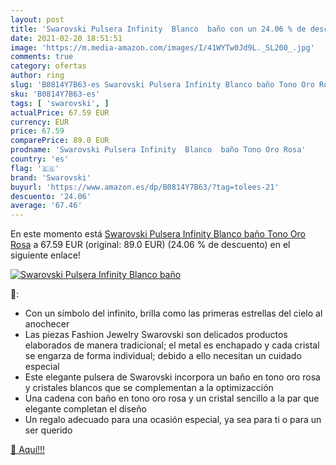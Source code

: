 ```yaml
---
layout: post
title: 'Swarovski Pulsera Infinity  Blanco  baño con un 24.06 % de descuento'
date: 2021-02-20 18:51:51
image: 'https://m.media-amazon.com/images/I/41WYTw0Jd9L._SL200_.jpg'
comments: true
category: ofertas
author: ring
slug: 'B0814Y7B63-es Swarovski Pulsera Infinity Blanco baño Tono Oro Rosa'
sku: 'B0814Y7B63-es'
tags: [ 'swarovski', ]
actualPrice: 67.59 EUR
currency: EUR
price: 67.59
comparePrice: 89.0 EUR
prodname: 'Swarovski Pulsera Infinity  Blanco  baño Tono Oro Rosa'
country: 'es'
flag: '🇪🇸'
brand: 'Swarovski'
buyurl: 'https://www.amazon.es/dp/B0814Y7B63/?tag=tolees-21'
descuento: '24.06'
average: '67.46'
---
```


En este momento está [Swarovski Pulsera Infinity  Blanco  baño Tono Oro Rosa](https://www.amazon.es/dp/B0814Y7B63/?tag=tolees-21) a 67.59 EUR (original: 89.0 EUR) (24.06 %  de descuento) en el siguiente enlace!

[![Swarovski Pulsera Infinity  Blanco  baño](https://m.media-amazon.com/images/I/41WYTw0Jd9L._SL200_.jpg)](https://www.amazon.es/dp/B0814Y7B63/?tag=tolees-21)

🔎:

- Con un símbolo del infinito, brilla como las primeras estrellas del cielo al anochecer
- Las piezas Fashion Jewelry Swarovski son delicados productos elaborados de manera tradicional; el metal es enchapado y cada cristal se engarza de forma individual; debido a ello necesitan un cuidado especial
- Este elegante pulsera de Swarovski incorpora un baño en tono oro rosa y cristales blancos que se complementan a la optimizacción
- Una cadena con baño en tono oro rosa y un cristal sencillo a la par que elegante completan el diseño
- Un regalo adecuado para una ocasión especial, ya sea para ti o para un ser querido

[🛒 Aquí!!!](https://www.amazon.es/dp/B0814Y7B63/?tag=tolees-21)
